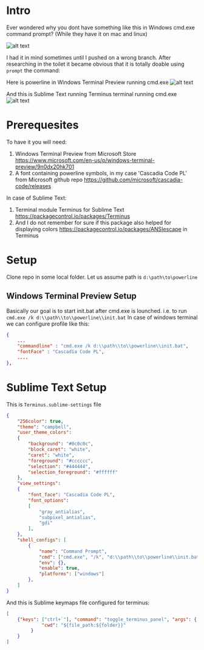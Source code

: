 # Intro

Ever wondered why you dont have something like this in Windows cmd.exe command prompt? (While they have it on mac and linux)

![alt text](./images/power_line.png)

I had it in mind sometimes until I pushed on a wrong branch. After researching in the toilet it became obvious that it is totally doable using ```prompt``` the command:

Here is powerline in Windows Terminal Preview running cmd.exe
![alt text](./images/windows_terminal_preview_powerline.png)

And this is Sublime Text running Terminus terminal running cmd.exe
![alt text](./images/sublime_text_terminus_powerline.png)

# Prerequesites

To have it you will need:

1. Windows Terminal Preview from Microsoft Store https://www.microsoft.com/en-us/p/windows-terminal-preview/9n0dx20hk701
2. A font containing powerline symbols, in my case 'Cascadia Code PL' from Microsoft github repo https://github.com/microsoft/cascadia-code/releases


In case of Sublime Text:
1. Terminal module Terminus for Sublime Text https://packagecontrol.io/packages/Terminus
2. And I do not remember for sure if this package also helped for displaying colors https://packagecontrol.io/packages/ANSIescape in Terminus


# Setup


Clone repo in some local folder. Let us assume path is ```d:\path\to\powerline```

## Windows Terminal Preview Setup
Basically our goal is to start init.bat after cmd.exe is lounched. i.e. to run ```cmd.exe /k d:\\path\\to\\powerline\\init.bat``` In case of windows terminal we can configure profile like this:
```json
{
    ...
    "commandline" : "cmd.exe /k d:\\path\\to\\powerline\\init.bat",
    "fontFace" : "Cascadia Code PL",
    ....
},
```

# Sublime Text Setup

This is ```Terminus.sublime-settings``` file

```json
{
    "256color": true,
    "theme": "campbell",
    "user_theme_colors":
    {
        "background": "#0c0c0c",
        "block_caret": "white",
        "caret": "white",
        "foreground": "#cccccc",
        "selection": "#444444",
        "selection_foreground": "#ffffff"
    },
    "view_settings":
    {
        "font_face": "Cascadia Code PL",
        "font_options":
        [
            "gray_antialias",
            "subpixel_antialias",
            "gdi"
        ],
    },
    "shell_configs": [
        {
            "name": "Command Prompt",
            "cmd": ["cmd.exe", "/k", "d:\\path\\to\\powerline\\init.bat"],
            "env": {},
            "enable": true,
            "platforms": ["windows"]
        },
    ]
}
```

And this is Sublime keymaps file configured for terminus:

```json
[
    {"keys": ["ctrl+`"], "command": "toggle_terminus_panel", "args": {
             "cwd": "${file_path:${folder}}"
         }
    }
]
```
